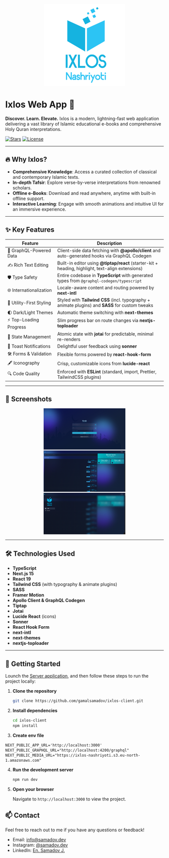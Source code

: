 <p align="center">
  <img src="./public/assets/logo/logo.png" alt="Logo" width="260" />
</p>

# Ixlos Web App 🚀

**Discover. Learn. Elevate.** Ixlos is a modern, lightning-fast web application delivering a vast library of Islamic educational e-books and comprehensive Holy Quran interpretations.

[![Stars](https://img.shields.io/github/stars/gamalsamadov/portfolio?style=social)](https://github.com/gamalsamadov/ixlos-client/stargazers) [![License](https://img.shields.io/github/license/gamalsamadov/ixlos-client)](https://github.com/gamalsamadov/ixlos-client/blob/main/LICENSE)

---

## 🔥 Why Ixlos?

- **Comprehensive Knowledge**: Access a curated collection of classical and contemporary Islamic texts.
- **In-depth Tafsir**: Explore verse-by-verse interpretations from renowned scholars.
- **Offline e-Books**: Download and read anywhere, anytime with built-in offline support.
- **Interactive Learning**: Engage with smooth animations and intuitive UI for an immersive experience.

---

## ✨ Key Features

| Feature                         | Description                                                                                       |
|---------------------------------|---------------------------------------------------------------------------------------------------|
| 🚀 GraphQL-Powered Data         | Client-side data fetching with **@apollo/client** and auto-generated hooks via GraphQL Codegen    |
| ✍️ Rich Text Editing            | Built-in editor using **@tiptap/react** (starter-kit + heading, highlight, text-align extensions)|
| 🛡️ Type Safety                  | Entire codebase in **TypeScript** with generated types from `@graphql-codegen/typescript`         |
| 🌐 Internationalization         | Locale-aware content and routing powered by **next-intl**                                         |
| 🎨 Utility-First Styling        | Styled with **Tailwind CSS** (incl. typography + animate plugins) and **SASS** for custom tweaks  |
| 🌓 Dark/Light Themes            | Automatic theme switching with **next-themes**                                                    |
| ⚡ Top-Loading Progress         | Slim progress bar on route changes via **nextjs-toploader**                                       |
| 🧠 State Management             | Atomic state with **jotai** for predictable, minimal re-renders                                   |
| 🔔 Toast Notifications          | Delightful user feedback using **sonner**                                                          |
| 🛠️ Forms & Validation           | Flexible forms powered by **react-hook-form**                                                     |
| 🖋️ Iconography                  | Crisp, customizable icons from **lucide-react**                                                   |
| 🔍 Code Quality                  | Enforced with **ESLint** (standard, import, Prettier, TailwindCSS plugins)                        |

---

## 🎨 Screenshots

<p align="center">
  <img src="./screenshots/auth-page.png" alt="Auth Page" width="260" />
  <img src="./screenshots/quran-tafsir.png" alt="Quran Tafsir" width="260" />
  <img src="./screenshots/sidebar.png" alt="Sidebar" width="260" />
</p>

---

## 🛠️ Technologies Used

- **TypeScript**
- **Next.js 15**
- **React 19**
- **Tailwind CSS** (with typography & animate plugins)
- **SASS**
- **Framer Motion**
- **Apollo Client & GraphQL Codegen**
- **Tiptap**
- **Jotai**
- **Lucide React** (icons)
- **Sonner**
- **React Hook Form**
- **next-intl**
- **next-themes**
- **nextjs-toploader**

---

## 🚀 Getting Started

Lounch the [Server application](https://github.com/GamalSamadov/ixlos-server), and then follow these steps to run the project locally:

1. **Clone the repository**

   ```bash
   git clone https://github.com/gamalsamadov/ixlos-client.git
   ```

2. **Install dependencies**

   ```bash
   cd ixlos-client
   npm install
   ```

3. **Create env file**
```
NEXT_PUBLIC_APP_URL='http://localhost:3000'
NEXT_PUBLIC_GRAPHQL_URL="http://localhost:4200/graphql"
NEXT_PUBLIC_MEDIA_URL="https://ixlos-nashriyoti.s3.eu-north-1.amazonaws.com"
```

4. **Run the development server**

   ```bash
   npm run dev
   ```

5. **Open your browser**

   Navigate to `http://localhost:3000` to view the project.

## 📫 Contact

Feel free to reach out to me if you have any questions or feedback!

- Email: info@samadov.dev
- Instagram: [@samadov.dev](https://www.instagram.com/janob.dev/)
- LinkedIn: [En. Samadov J.](https://linkedin.com/in/gamalsamadov)
